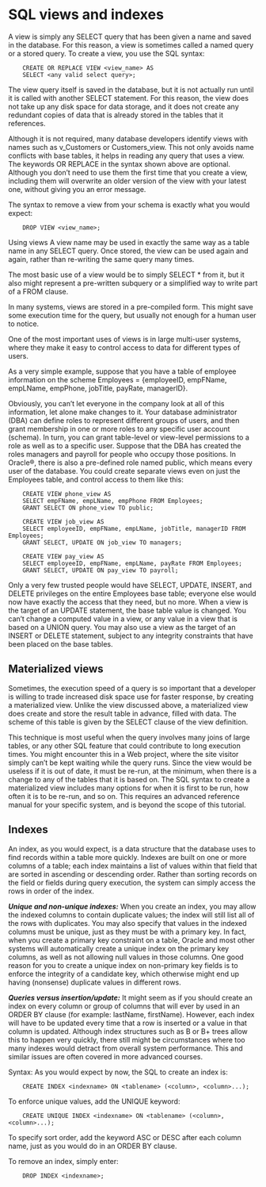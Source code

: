# **SQL views and indexes**

A view is simply any SELECT query that has been given a name and saved in the database. For this reason, a view is sometimes called a named query or a stored query. To create a view, you use the SQL syntax:

        CREATE OR REPLACE VIEW <view_name> AS
        SELECT <any valid select query>;

The view query itself is saved in the database, but it is not actually run until it is called with another SELECT statement. For this reason, the view does not take up any disk space for data storage, and it does not create any redundant copies of data that is already stored in the tables that it references.


Although it is not required, many database developers identify views with names such as v_Customers or Customers_view. This not only avoids name conflicts with base tables, it helps in reading any query that uses a view.
The keywords OR REPLACE in the syntax shown above are optional. Although you don’t need to use them the first time that you create a view, including them will overwrite an older version of the view with your latest one, without giving you an error message.


The syntax to remove a view from your schema is exactly what you would expect:

        DROP VIEW <view_name>;

Using views
A view name may be used in exactly the same way as a table name in any SELECT query. Once stored, the view can be used again and again, rather than re-writing the same query many times.


The most basic use of a view would be to simply SELECT * from it, but it also might represent a pre-written subquery or a simplified way to write part of a FROM clause.

In many systems, views are stored in a pre-compiled form. This might save some execution time for the query, but usually not enough for a human user to notice.

One of the most important uses of views is in large multi-user systems, where they make it easy to control access to data for different types of users.

As a very simple example, suppose that you have a table of employee information on the scheme Employees = {employeeID, empFName, empLName, empPhone, jobTitle, payRate, managerID}. 
 
Obviously, you can’t let everyone in the company look at all of this information, let alone make changes to it.
Your database administrator (DBA) can define roles to represent different groups of users, and then grant membership in one or more roles to any specific user account (schema). In turn, you can grant table-level or view-level permissions to a role as well as to a specific user. Suppose that the DBA has created the roles managers and payroll for people who occupy those positions. In Oracle®, there is also a pre-defined role named public, which means every user of the database.
You could create separate views even on just the Employees table, and control access to them like this:

        CREATE VIEW phone_view AS
        SELECT empFName, empLName, empPhone FROM Employees;
        GRANT SELECT ON phone_view TO public;

        CREATE VIEW job_view AS
        SELECT employeeID, empFName, empLName, jobTitle, managerID FROM Employees;
        GRANT SELECT, UPDATE ON job_view TO managers;

        CREATE VIEW pay_view AS
        SELECT employeeID, empFName, empLName, payRate FROM Employees;
        GRANT SELECT, UPDATE ON pay_view TO payroll;
Only a very few trusted people would have SELECT, UPDATE, INSERT, and DELETE privileges on the entire Employees base table; everyone else would now have exactly the access that they need, but no more.
When a view is the target of an UPDATE statement, the base table value is changed. You can’t change a computed value in a view, or any value in a view that is based on a UNION query. You may also use a view as the target of an INSERT or DELETE statement, subject to any integrity constraints that have been placed on the base tables.


## **Materialized views**


Sometimes, the execution speed of a query is so important that a developer is willing to trade increased disk space use for faster response, by creating a materialized view. Unlike the view discussed above, a materialized view does create and store the result table in advance, filled with data. The scheme of this table is given by the SELECT clause of the view definition.

This technique is most useful when the query involves many joins of large tables, or any other SQL feature that could contribute to long execution times. You might encounter this in a Web project, where the site visitor simply can’t be kept waiting while the query runs.
Since the view would be useless if it is out of date, it must be re-run, at the minimum, when there is a change to any of the tables that it is based on. The SQL syntax to create a materialized view includes many options for when it is first to be run, how often it is to be re-run, and so on. This requires an advanced reference manual for your specific system, and is beyond the scope of this tutorial.


## **Indexes**


An index, as you would expect, is a data structure that the database uses to find records within a table more quickly. Indexes are built on one or more columns of a table; each index maintains a list of values within that field that are sorted in ascending or descending order. Rather than sorting records on the field or fields during query execution, the system can simply access the rows in order of the index.

***Unique and non-unique indexes:***  When you create an index, you may allow the indexed columns to contain duplicate values; the index will still list all of the rows with duplicates. You may also specify that values in the indexed columns must be unique, just as they must be with a primary key. In fact, when you create a primary key constraint on a table, Oracle and most other systems will automatically create a unique index on the primary key columns, as well as not allowing null values in those columns. One good reason for you to create a unique index on non-primary key fields is to enforce the integrity of a candidate key, which otherwise might end up having (nonsense) duplicate values in different rows.

***Queries versus insertion/update:*** It might seem as if you should create an index on every column or group of columns that will ever by used in an ORDER BY clause (for example: lastName, firstName). However, each index will have to be updated every time that a row is inserted or a value in that column is updated. Although index structures such as B or B+ trees allow this to happen very quickly, there still might be circumstances where too many indexes would detract from overall system performance. This and similar issues are often covered in more advanced courses.

Syntax: As you would expect by now, the SQL to create an index is:

        CREATE INDEX <indexname> ON <tablename> (<column>, <column>...);
To enforce unique values, add the UNIQUE keyword:

        CREATE UNIQUE INDEX <indexname> ON <tablename> (<column>, <column>...);
To specify sort order, add the keyword ASC or DESC after each column name, just as you would do in an ORDER BY clause.

To remove an index, simply enter:

        DROP INDEX <indexname>;
